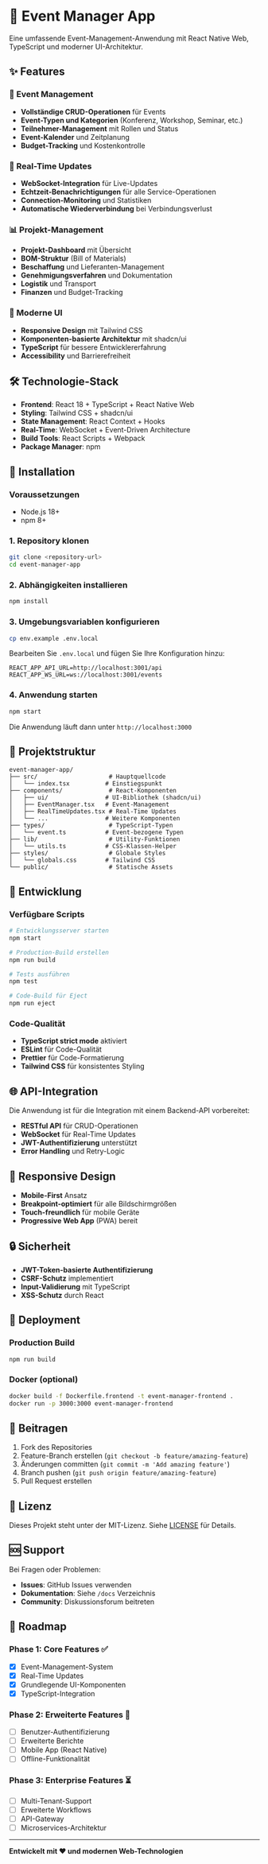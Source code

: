 # 🚀 Event Manager App

Eine umfassende Event-Management-Anwendung mit React Native Web, TypeScript und moderner UI-Architektur.

## ✨ Features

### 🎯 Event Management
- **Vollständige CRUD-Operationen** für Events
- **Event-Typen und Kategorien** (Konferenz, Workshop, Seminar, etc.)
- **Teilnehmer-Management** mit Rollen und Status
- **Event-Kalender** und Zeitplanung
- **Budget-Tracking** und Kostenkontrolle

### 🔄 Real-Time Updates
- **WebSocket-Integration** für Live-Updates
- **Echtzeit-Benachrichtigungen** für alle Service-Operationen
- **Connection-Monitoring** und Statistiken
- **Automatische Wiederverbindung** bei Verbindungsverlust

### 📊 Projekt-Management
- **Projekt-Dashboard** mit Übersicht
- **BOM-Struktur** (Bill of Materials)
- **Beschaffung** und Lieferanten-Management
- **Genehmigungsverfahren** und Dokumentation
- **Logistik** und Transport
- **Finanzen** und Budget-Tracking

### 🎨 Moderne UI
- **Responsive Design** mit Tailwind CSS
- **Komponenten-basierte Architektur** mit shadcn/ui
- **TypeScript** für bessere Entwicklererfahrung
- **Accessibility** und Barrierefreiheit

## 🛠️ Technologie-Stack

- **Frontend**: React 18 + TypeScript + React Native Web
- **Styling**: Tailwind CSS + shadcn/ui
- **State Management**: React Context + Hooks
- **Real-Time**: WebSocket + Event-Driven Architecture
- **Build Tools**: React Scripts + Webpack
- **Package Manager**: npm

## 🚀 Installation

### Voraussetzungen
- Node.js 18+ 
- npm 8+

### 1. Repository klonen
```bash
git clone <repository-url>
cd event-manager-app
```

### 2. Abhängigkeiten installieren
```bash
npm install
```

### 3. Umgebungsvariablen konfigurieren
```bash
cp env.example .env.local
```

Bearbeiten Sie `.env.local` und fügen Sie Ihre Konfiguration hinzu:
```env
REACT_APP_API_URL=http://localhost:3001/api
REACT_APP_WS_URL=ws://localhost:3001/events
```

### 4. Anwendung starten
```bash
npm start
```

Die Anwendung läuft dann unter `http://localhost:3000`

## 📁 Projektstruktur

```
event-manager-app/
├── src/                    # Hauptquellcode
│   └── index.tsx          # Einstiegspunkt
├── components/             # React-Komponenten
│   ├── ui/                # UI-Bibliothek (shadcn/ui)
│   ├── EventManager.tsx   # Event-Management
│   ├── RealTimeUpdates.tsx # Real-Time Updates
│   └── ...                # Weitere Komponenten
├── types/                  # TypeScript-Typen
│   └── event.ts           # Event-bezogene Typen
├── lib/                    # Utility-Funktionen
│   └── utils.ts           # CSS-Klassen-Helper
├── styles/                 # Globale Styles
│   └── globals.css        # Tailwind CSS
└── public/                 # Statische Assets
```

## 🔧 Entwicklung

### Verfügbare Scripts

```bash
# Entwicklungsserver starten
npm start

# Production-Build erstellen
npm run build

# Tests ausführen
npm test

# Code-Build für Eject
npm run eject
```

### Code-Qualität

- **TypeScript strict mode** aktiviert
- **ESLint** für Code-Qualität
- **Prettier** für Code-Formatierung
- **Tailwind CSS** für konsistentes Styling

## 🌐 API-Integration

Die Anwendung ist für die Integration mit einem Backend-API vorbereitet:

- **RESTful API** für CRUD-Operationen
- **WebSocket** für Real-Time Updates
- **JWT-Authentifizierung** unterstützt
- **Error Handling** und Retry-Logic

## 📱 Responsive Design

- **Mobile-First** Ansatz
- **Breakpoint-optimiert** für alle Bildschirmgrößen
- **Touch-freundlich** für mobile Geräte
- **Progressive Web App** (PWA) bereit

## 🔒 Sicherheit

- **JWT-Token-basierte Authentifizierung**
- **CSRF-Schutz** implementiert
- **Input-Validierung** mit TypeScript
- **XSS-Schutz** durch React

## 🚀 Deployment

### Production Build
```bash
npm run build
```

### Docker (optional)
```bash
docker build -f Dockerfile.frontend -t event-manager-frontend .
docker run -p 3000:3000 event-manager-frontend
```

## 🤝 Beitragen

1. Fork des Repositories
2. Feature-Branch erstellen (`git checkout -b feature/amazing-feature`)
3. Änderungen committen (`git commit -m 'Add amazing feature'`)
4. Branch pushen (`git push origin feature/amazing-feature`)
5. Pull Request erstellen

## 📄 Lizenz

Dieses Projekt steht unter der MIT-Lizenz. Siehe [LICENSE](LICENSE) für Details.

## 🆘 Support

Bei Fragen oder Problemen:

- **Issues**: GitHub Issues verwenden
- **Dokumentation**: Siehe `/docs` Verzeichnis
- **Community**: Diskussionsforum beitreten

## 🎯 Roadmap

### Phase 1: Core Features ✅
- [x] Event-Management-System
- [x] Real-Time Updates
- [x] Grundlegende UI-Komponenten
- [x] TypeScript-Integration

### Phase 2: Erweiterte Features 🔄
- [ ] Benutzer-Authentifizierung
- [ ] Erweiterte Berichte
- [ ] Mobile App (React Native)
- [ ] Offline-Funktionalität

### Phase 3: Enterprise Features ⏳
- [ ] Multi-Tenant-Support
- [ ] Erweiterte Workflows
- [ ] API-Gateway
- [ ] Microservices-Architektur

---

**Entwickelt mit ❤️ und modernen Web-Technologien**
 
